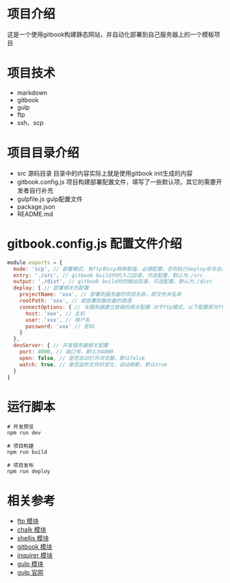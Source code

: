 # 项目介绍
这是一个使用gitbook构建静态网站，并自动化部署到自己服务器上的一个模板项目

# 项目技术
* markdown
* gitbook
* gulp
* ftp
* ssh、scp

# 项目目录介绍
* src 源码目录 目录中的内容实际上就是使用gitbook init生成的内容
* gitbook.config.js 项目构建部署配置文件，填写了一些默认项，其它的需要开发者自行补充
* gulpfile.js gulp配置文件
* package.json
* README.md

# gitbook.config.js 配置文件介绍
```js
module.exports = {
  mode: 'scp', // 部署模式，有ftp和scp两种取值，必填配置，否则执行deploy命令会报错
  entry: './src', // gitbook build时的入口目录，可选配置，默认为./src
  output: './dist', // gitbook build时的输出目录，可选配置，默认为./dist
  deploy: { // 部署相关的配置
    projectName: 'xxx', // 部署到服务器的项目名称，即文件夹名称
    rootPath: 'xxx', // 欲部署到服务器的路径
    connectOptions: { // 与服务器建立链接的相关配置 对于ftp模式，以下配置即为ftp模块 ftp.connect()方法的参数
      host: 'xxx', // 主机
      user: 'xxx', // 用户名
      password: 'xxx' // 密码
    }
  },
  devServer: { // 开发服务器相关配置
    port: 4000, // 端口号，默认为4000
    open: false, // 是否自动打开浏览器，默认false
    watch: true, // 是否监听文件的变化，自动刷新，默认true
  }
}
```
# 运行脚本
```shell
# 开发预览
npm run dev
```

```shell
# 项目构建
npm run build
```

```shell
# 项目发布
npm run deploy
```

# 相关参考
* [ftp 模块](https://www.npmjs.com/package/ftp)
* [chalk 模块](https://www.npmjs.com/package/chalk)
* [shelljs 模块](https://www.npmjs.com/package/shelljs)
* [gitbook 模块](https://www.npmjs.com/package/gitbook)
* [inquirer 模块](https://www.npmjs.com/package/inquirer)
* [gulp 模块](https://www.npmjs.com/package/gulp)
* [gulp 官网](https://gulpjs.com/)
